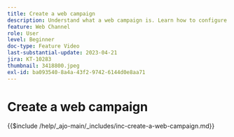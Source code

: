 ```yaml
---
title: Create a web campaign
description: Understand what a web campaign is. Learn how to configure the web campaign properties, review, and publish it.
feature: Web Channel
role: User
level: Beginner
doc-type: Feature Video
last-substantial-update: 2023-04-21
jira: KT-10283
thumbnail: 3418800.jpeg
exl-id: ba093540-8a4a-43f2-9742-6144d0e8aa71
---
```

# Create a web campaign

{{$include /help/_ajo-main/_includes/inc-create-a-web-campaign.md}}
